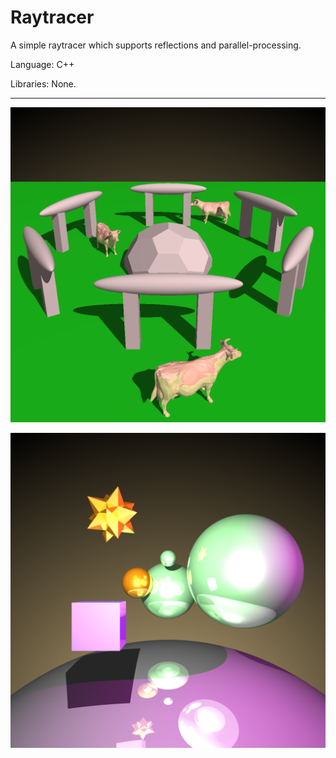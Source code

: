 Raytracer
============

A simple raytracer which supports reflections and parallel-processing.

Language: C++

Libraries: None.

---

![example1](https://github.com/orglofch/Raytracer/blob/master/images/example1.png)

![example2](https://github.com/orglofch/Raytracer/blob/master/images/example2.png)
